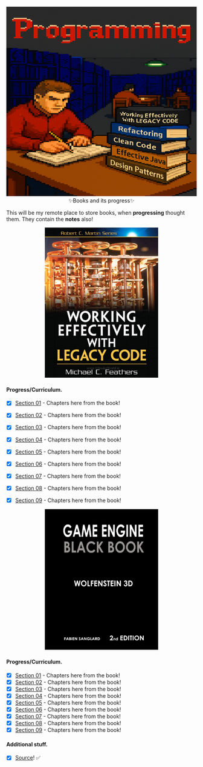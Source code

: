 <p align="center">
    <img id="studying" src="picture2.png" style="height: 500px; width: 800px;">
  <text>✨Books and its progress✨</text>
</p>


 This will be my remote place to store books, when **progressing** thought them. They contain the **notes** also!

<p align="center">
    <img id="working effectively with legacy code" src="legacyCodePic.PNG" style=" width: 300px;">
</p>

#### Progress/Curriculum.

- [x] [Section 01](#) - Chapters here from the book!
- [x] [Section 02](#) - Chapters here from the book!
- [x] [Section 03](#) - Chapters here from the book!
- [x] [Section 04](#) - Chapters here from the book!
- [x] [Section 05](#) - Chapters here from the book!
- [x] [Section 06](#) - Chapters here from the book!
- [x] [Section 07](#) - Chapters here from the book!
- [x] [Section 08](#) - Chapters here from the book!
- [x] [Section 09](#) - Chapters here from the book!



<p align="center">
    <img id="wolfenstein 3d" src="wolfenstein3dBook.png" style=" width: 300px;">
</p>

#### Progress/Curriculum.

- [x] [Section 01](#) - Chapters here from the book!
- [x] [Section 02](#) - Chapters here from the book!
- [x] [Section 03](#) - Chapters here from the book!
- [x] [Section 04](#) - Chapters here from the book!
- [x] [Section 05](#) - Chapters here from the book!
- [x] [Section 06](#) - Chapters here from the book!
- [x] [Section 07](#) - Chapters here from the book!
- [x] [Section 08](#) - Chapters here from the book!
- [x] [Section 09](#) - Chapters here from the book!

#### Additional stuff.

- [x] [Source](https://fabiensanglard.net/gebbwolf3d/)! ✅

